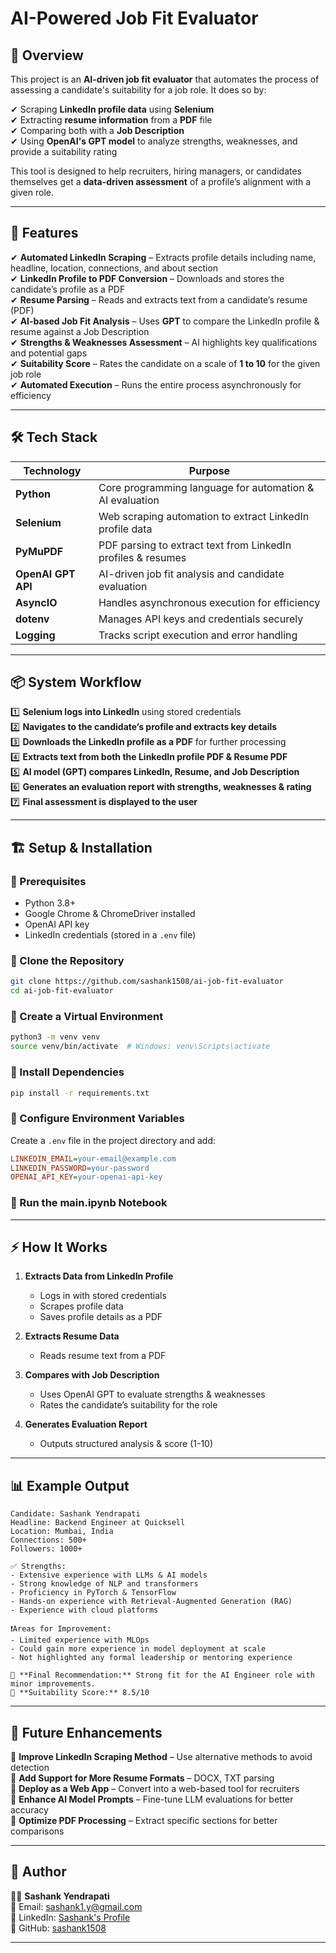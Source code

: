 # AI-Powered Job Fit Evaluator

## 🚀 Overview

This project is an **AI-driven job fit evaluator** that automates the process of assessing a candidate's suitability for a job role. It does so by:

✔ Scraping **LinkedIn profile data** using **Selenium**  
✔ Extracting **resume information** from a **PDF** file  
✔ Comparing both with a **Job Description**  
✔ Using **OpenAI's GPT model** to analyze strengths, weaknesses, and provide a suitability rating  

This tool is designed to help recruiters, hiring managers, or candidates themselves get a **data-driven assessment** of a profile’s alignment with a given role.

---

## 📜 Features

✔ **Automated LinkedIn Scraping** – Extracts profile details including name, headline, location, connections, and about section  
✔ **LinkedIn Profile to PDF Conversion** – Downloads and stores the candidate’s profile as a PDF  
✔ **Resume Parsing** – Reads and extracts text from a candidate’s resume (PDF)  
✔ **AI-based Job Fit Analysis** – Uses **GPT** to compare the LinkedIn profile & resume against a Job Description  
✔ **Strengths & Weaknesses Assessment** – AI highlights key qualifications and potential gaps  
✔ **Suitability Score** – Rates the candidate on a scale of **1 to 10** for the given job role  
✔ **Automated Execution** – Runs the entire process asynchronously for efficiency  

---

## 🛠️ Tech Stack

| Technology      | Purpose                                                        |
|---------------|----------------------------------------------------------------|
| **Python** | Core programming language for automation & AI evaluation |
| **Selenium** | Web scraping automation to extract LinkedIn profile data |
| **PyMuPDF** | PDF parsing to extract text from LinkedIn profiles & resumes |
| **OpenAI GPT API** | AI-driven job fit analysis and candidate evaluation |
| **AsyncIO** | Handles asynchronous execution for efficiency |
| **dotenv** | Manages API keys and credentials securely |
| **Logging** | Tracks script execution and error handling |

---

## 📦 System Workflow

1️⃣ **Selenium logs into LinkedIn** using stored credentials  
2️⃣ **Navigates to the candidate’s profile and extracts key details**  
3️⃣ **Downloads the LinkedIn profile as a PDF** for further processing  
4️⃣ **Extracts text from both the LinkedIn profile PDF & Resume PDF**  
5️⃣ **AI model (GPT) compares LinkedIn, Resume, and Job Description**  
6️⃣ **Generates an evaluation report with strengths, weaknesses & rating**  
7️⃣ **Final assessment is displayed to the user**  

---

## 🏗️ Setup & Installation

### **🔹 Prerequisites**

- Python 3.8+
- Google Chrome & ChromeDriver installed
- OpenAI API key
- LinkedIn credentials (stored in a `.env` file)

### **🔹 Clone the Repository**

```sh
git clone https://github.com/sashank1508/ai-job-fit-evaluator
cd ai-job-fit-evaluator
```

### **🔹 Create a Virtual Environment**

```sh
python3 -m venv venv
source venv/bin/activate  # Windows: venv\Scripts\activate
```

### **🔹 Install Dependencies**

```sh
pip install -r requirements.txt
```

### **🔹 Configure Environment Variables**

Create a `.env` file in the project directory and add:

```ini
LINKEDIN_EMAIL=your-email@example.com
LINKEDIN_PASSWORD=your-password
OPENAI_API_KEY=your-openai-api-key
```

### **🔹 Run the main.ipynb Notebook**

---

## ⚡ How It Works

1. **Extracts Data from LinkedIn Profile**
   - Logs in with stored credentials
   - Scrapes profile data
   - Saves profile details as a PDF

2. **Extracts Resume Data**
   - Reads resume text from a PDF

3. **Compares with Job Description**
   - Uses OpenAI GPT to evaluate strengths & weaknesses
   - Rates the candidate’s suitability for the role

4. **Generates Evaluation Report**
   - Outputs structured analysis & score (1-10)

---

## 📊 Example Output

```plaintext
Candidate: Sashank Yendrapati
Headline: Backend Engineer at Quicksell
Location: Mumbai, India
Connections: 500+
Followers: 1000+

✅ Strengths:
- Extensive experience with LLMs & AI models
- Strong knowledge of NLP and transformers
- Proficiency in PyTorch & TensorFlow
- Hands-on experience with Retrieval-Augmented Generation (RAG)
- Experience with cloud platforms

❗Areas for Improvement:
- Limited experience with MLOps
- Could gain more experience in model deployment at scale
- Not highlighted any formal leadership or mentoring experience

📌 **Final Recommendation:** Strong fit for the AI Engineer role with minor improvements.
🎯 **Suitability Score:** 8.5/10
```

---

## 🔧 Future Enhancements

🔹 **Improve LinkedIn Scraping Method** – Use alternative methods to avoid detection  
🔹 **Add Support for More Resume Formats** – DOCX, TXT parsing  
🔹 **Deploy as a Web App** – Convert into a web-based tool for recruiters  
🔹 **Enhance AI Model Prompts** – Fine-tune LLM evaluations for better accuracy  
🔹 **Optimize PDF Processing** – Extract specific sections for better comparisons  

---

## 📝 Author

👨‍💻 **Sashank Yendrapati**  
📧 Email: <sashank1.y@gmail.com>  
🔗 LinkedIn: [Sashank's Profile](https://www.linkedin.com/in/sashank-yendrapati-358498a5/)  
📁 GitHub: [sashank1508](https://github.com/sashank1508)

---
